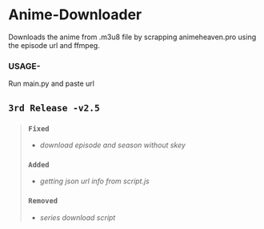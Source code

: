 # Anime-Downloader

Downloads the anime from .m3u8 file by scrapping animeheaven.pro using the episode url and ffmpeg.

### USAGE-

Run main.py and paste url

## `3rd Release -v2.5`
> ### `Fixed`
> - *download episode and season without skey*
> ### `Added`
> - *getting json url info from script.js*
> ### `Removed`
> - *series download script*
